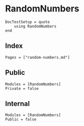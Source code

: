 # RandomNumbers

```@meta
DocTestSetup = quote
    using RandomNumbers
end
```

## Index
```@index
Pages = ["random-numbers.md"]
```

## Public
```@autodocs
Modules = [RandomNumbers]
Private = false
```

## Internal
```@autodocs
Modules = [RandomNumbers]
Public = false
```
